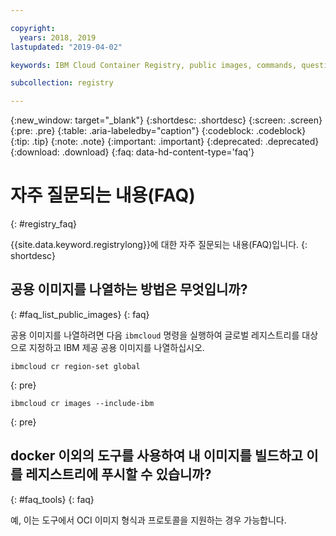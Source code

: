 ```yaml
---

copyright:
  years: 2018, 2019
lastupdated: "2019-04-02"

keywords: IBM Cloud Container Registry, public images, commands, questions, registry, faq, 

subcollection: registry

---
```


{:new_window: target="_blank"}
{:shortdesc: .shortdesc}
{:screen: .screen}
{:pre: .pre}
{:table: .aria-labeledby="caption"}
{:codeblock: .codeblock}
{:tip: .tip}
{:note: .note}
{:important: .important}
{:deprecated: .deprecated}
{:download: .download}
{:faq: data-hd-content-type='faq'}

# 자주 질문되는 내용(FAQ)
{: #registry_faq}

{{site.data.keyword.registrylong}}에 대한 자주 질문되는 내용(FAQ)입니다.
{: shortdesc}

## 공용 이미지를 나열하는 방법은 무엇입니까?
{: #faq_list_public_images}
{: faq}

공용 이미지를 나열하려면 다음 `ibmcloud` 명령을 실행하여 글로벌 레지스트리를 대상으로 지정하고 IBM 제공 공용 이미지를 나열하십시오.

```
ibmcloud cr region-set global
```
{: pre}

```
ibmcloud cr images --include-ibm
```
{: pre}

## docker 이외의 도구를 사용하여 내 이미지를 빌드하고 이를 레지스트리에 푸시할 수 있습니까?
{: #faq_tools}
{: faq}

예, 이는 도구에서 OCI 이미지 형식과 프로토콜을 지원하는 경우 가능합니다.
